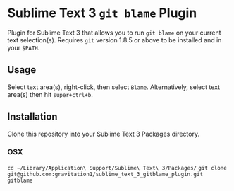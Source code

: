 # Sublime Text 3 `git blame` Plugin

Plugin for Sublime Text 3 that allows you to run `git blame` on your current text selection(s). Requires `git` version 1.8.5 or above to be installed and in your `$PATH`.

## Usage
Select text area(s), right-click, then select `Blame`. Alternatively, select text area(s) then hit `super+ctrl+b`.

## Installation
Clone this repository into your Sublime Text 3 Packages directory.

### OSX
`cd ~/Library/Application\ Support/Sublime\ Text\ 3/Packages/`
`git clone git@github.com:gravitation1/sublime_text_3_gitblame_plugin.git gitblame`
